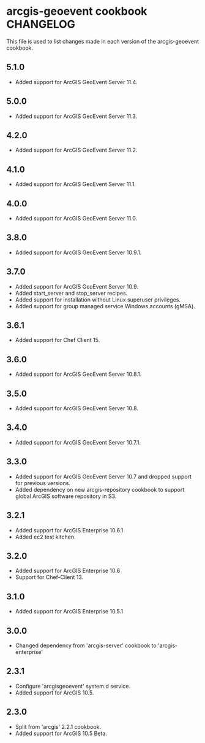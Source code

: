 arcgis-geoevent cookbook CHANGELOG
================

This file is used to list changes made in each version of the arcgis-geoevent cookbook.

5.1.0
-----
- Added support for ArcGIS GeoEvent Server 11.4.

5.0.0
-----
- Added support for ArcGIS GeoEvent Server 11.3.

4.2.0
-----
- Added support for ArcGIS GeoEvent Server 11.2.

4.1.0
-----
- Added support for ArcGIS GeoEvent Server 11.1.

4.0.0
-----
- Added support for ArcGIS GeoEvent Server 11.0.

3.8.0
-----
- Added support for ArcGIS GeoEvent Server 10.9.1.

3.7.0
-----
- Added support for ArcGIS GeoEvent Server 10.9.
- Added start_server and stop_server recipes.
- Added support for installation without Linux superuser privileges.
- Added support for group managed service Windows accounts (gMSA).

3.6.1
-----
- Added support for Chef Client 15.

3.6.0
-----
- Added support for ArcGIS GeoEvent Server 10.8.1.

3.5.0
-----
- Added support for ArcGIS GeoEvent Server 10.8.

3.4.0
-----
- Added support for ArcGIS GeoEvent Server 10.7.1.

3.3.0
-----
- Added support for ArcGIS GeoEvent Server 10.7 and dropped support for previous versions.
- Added dependency on new arcgis-repository cookbook to support global ArcGIS software repository in S3.

3.2.1
-----
- Added support for ArcGIS Enterprise 10.6.1
- Added ec2 test kitchen.

3.2.0
-----
- Added support for ArcGIS Enterprise 10.6
- Support for Chef-Client 13.

3.1.0
-----
- Added support for ArcGIS Enterprise 10.5.1

3.0.0
-----
- Changed dependency from 'arcgis-server' cookbook to 'arcgis-enterprise'

2.3.1
-----
- Configure 'arcgisgeoevent' system.d service.
- Added support for ArcGIS 10.5.

2.3.0
-----
- Split from 'arcgis' 2.2.1 cookbook.
- Added support for ArcGIS 10.5 Beta.
